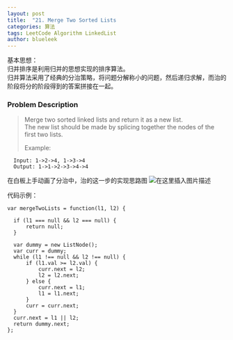 ```yaml
---
layout: post
title:  "21. Merge Two Sorted Lists                                            "
categories: 算法
tags: LeetCode Algorithm LinkedList
author: blueleek
---
```


基本思想：<br/>
归并排序是利用归并的思想实现的排序算法。<br/>
归并算法采用了经典的分治策略，将问题分解称小的问题，然后递归求解，而治的阶段将分的阶段得到的答案拼接在一起。

 


### Problem Description

>Merge two sorted linked lists and return it as a new list. <br/>
>The new list should be made by splicing together the nodes of the first two lists.
>
> Example: <br/>
```
  Input: 1->2->4, 1->3->4
  Output: 1->1->2->3->4->4
```


在白板上手动画了分治中，治的这一步的实现思路图
![在这里插入图片描述](https://img-blog.csdnimg.cn/2019122218475785.jpeg?x-oss-process=image/watermark,type_ZmFuZ3poZW5naGVpdGk,shadow_10,text_aHR0cHM6Ly9ibG9nLmNzZG4ubmV0L2hodGh3eA==,size_16,color_FFFFFF,t_70)

代码示例：
```
var mergeTwoLists = function(l1, l2) {
    
  if (l1 === null && l2 === null) {
      return null;
  }  
    
  var dummy = new ListNode();  
  var curr = dummy;  
  while (l1 !== null && l2 !== null) {
      if (l1.val >= l2.val) { 
          curr.next = l2;
          l2 = l2.next;
      } else {
          curr.next = l1;
          l1 = l1.next;
      }
      curr = curr.next;
  }   
  curr.next = l1 || l2;
  return dummy.next;     
};
```
